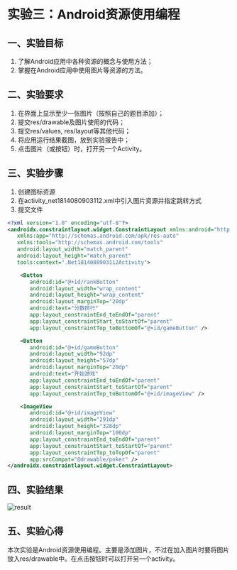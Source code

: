 # 实验三：Android资源使用编程

 ## 一、实验目标

 1. 了解Android应用中各种资源的概念与使用方法；
2. 掌握在Android应用中使用图片等资源的方法。

 ## 二、实验要求

 1. 在界面上显示至少一张图片（按照自己的题目添加）；
2. 提交res/drawable及图片使用的代码；
3. 提交res/values, res/layout等其他代码；
4. 将应用运行结果截图，放到实验报告中；
5. 点击图片（或按钮）时，打开另一个Activity。

 ## 三、实验步骤

 1. 创建图标资源
2. 在activity_net1814080903112.xml中引入图片资源并指定跳转方式
3. 提交文件

 ``` xml
<?xml version="1.0" encoding="utf-8"?>
<androidx.constraintlayout.widget.ConstraintLayout xmlns:android="http://schemas.android.com/apk/res/android"
    xmlns:app="http://schemas.android.com/apk/res-auto"
    xmlns:tools="http://schemas.android.com/tools"
    android:layout_width="match_parent"
    android:layout_height="match_parent"
    tools:context=".Net1814080903112Activity">

     <Button
        android:id="@+id/rankButton"
        android:layout_width="wrap_content"
        android:layout_height="wrap_content"
        android:layout_marginTop="20dp"
        android:text="分数排行"
        app:layout_constraintEnd_toEndOf="parent"
        app:layout_constraintStart_toStartOf="parent"
        app:layout_constraintTop_toBottomOf="@+id/gameButton" />

     <Button
        android:id="@+id/gameButton"
        android:layout_width="92dp"
        android:layout_height="57dp"
        android:layout_marginTop="20dp"
        android:text="开始游戏"
        app:layout_constraintEnd_toEndOf="parent"
        app:layout_constraintStart_toStartOf="parent"
        app:layout_constraintTop_toBottomOf="@+id/imageView" />

     <ImageView
        android:id="@+id/imageView"
        android:layout_width="291dp"
        android:layout_height="328dp"
        android:layout_marginTop="100dp"
        app:layout_constraintEnd_toEndOf="parent"
        app:layout_constraintStart_toStartOf="parent"
        app:layout_constraintTop_toTopOf="parent"
        app:srcCompat="@drawable/poker" />
</androidx.constraintlayout.widget.ConstraintLayout> 
 ```

 ## 四、实验结果

 ![result](D:\android-labs-2020\students\net1814080903112\report\3.png)

 ## 五、实验心得

 本次实验是Android资源使用编程。主要是添加图片，不过在加入图片时要将图片放入res/drawable中。在点击按钮时可以打开另一个activity。